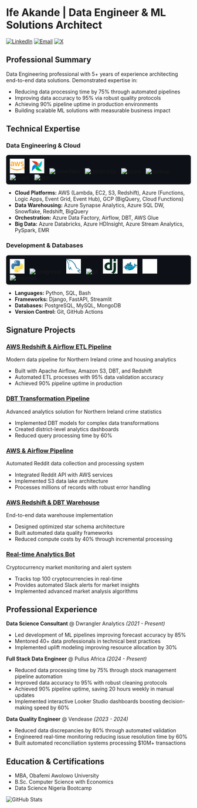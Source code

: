 # Ife Akande | Data Engineer & ML Solutions Architect

[![LinkedIn](https://img.shields.io/badge/-LinkedIn-0077B5?style=flat&logo=linkedin&logoColor=white)](https://linkedin.com/in/akande-ifeoluwa)
[![Email](https://img.shields.io/badge/-Email-D14836?style=flat&logo=gmail&logoColor=white)](mailto:akandeifeoluwa@gmail.com)
[![X](https://img.shields.io/badge/-X-000000?style=flat&logo=x&logoColor=white)](https://twitter.com/ladi_akande)

## Professional Summary
Data Engineering professional with 5+ years of experience architecting end-to-end data solutions. Demonstrated expertise in:
- Reducing data processing time by 75% through automated pipelines
- Improving data accuracy to 95% via robust quality protocols
- Achieving 90% pipeline uptime in production environments
- Building scalable ML solutions with measurable business impact

## Technical Expertise

### Data Engineering & Cloud
<div align="left" style="background-color: #0d1117; padding: 10px; border-radius: 6px; margin-bottom: 10px;">
<img src="https://raw.githubusercontent.com/devicons/devicon/master/icons/amazonwebservices/amazonwebservices-plain-wordmark.svg" alt="aws" width="40" height="40" style="margin-right: 10px;"/>
<img src="https://raw.githubusercontent.com/apache/airflow/main/docs/apache-airflow/img/logos/airflow_white_bg.png" alt="airflow" width="40" height="40" style="margin-right: 10px;"/>
<img src="https://www.vectorlogo.zone/logos/snowflake/snowflake-icon.svg" alt="snowflake" width="40" height="40" style="margin-right: 10px;"/>
<img src="https://www.vectorlogo.zone/logos/databricks/databricks-icon.svg" alt="databricks" width="40" height="40" style="margin-right: 10px;"/>
<img src="https://www.vectorlogo.zone/logos/microsoft_azure/microsoft_azure-icon.svg" alt="azure" width="40" height="40" style="margin-right: 10px;"/>
<img src="https://www.vectorlogo.zone/logos/apache_hadoop/apache_hadoop-icon.svg" alt="hadoop" width="40" height="40" style="margin-right: 10px;"/>
<img src="https://www.vectorlogo.zone/logos/apache_spark/apache_spark-icon.svg" alt="spark" width="40" height="40" style="margin-right: 10px;"/>
<img src="https://www.vectorlogo.zone/logos/google_cloud/google_cloud-icon.svg" alt="gcp" width="40" height="40" style="margin-right: 10px;"/>
</div>

- **Cloud Platforms:** AWS (Lambda, EC2, S3, Redshift), Azure (Functions, Logic Apps, Event Grid, Event Hub), GCP (BigQuery, Cloud Functions)
- **Data Warehousing:** Azure Synapse Analytics, Azure SQL DW, Snowflake, Redshift, BigQuery
- **Orchestration:** Azure Data Factory, Airflow, DBT, AWS Glue
- **Big Data:** Azure Databricks, Azure HDInsight, Azure Stream Analytics, PySpark, EMR

### Development & Databases
<div align="left" style="background-color: #0d1117; padding: 10px; border-radius: 6px; margin-bottom: 10px;">
<img src="https://raw.githubusercontent.com/devicons/devicon/master/icons/python/python-original.svg" alt="python" width="40" height="40" style="margin-right: 10px;"/>
<img src="https://www.vectorlogo.zone/logos/postgresql/postgresql-icon.svg" alt="postgresql" width="40" height="40" style="margin-right: 10px;"/>
<img src="https://raw.githubusercontent.com/devicons/devicon/master/icons/mysql/mysql-original.svg" alt="mysql" width="40" height="40" style="margin-right: 10px;"/>
<img src="https://www.vectorlogo.zone/logos/git-scm/git-scm-icon.svg" alt="git" width="40" height="40" style="margin-right: 10px;"/>
<img src="https://raw.githubusercontent.com/devicons/devicon/master/icons/django/django-plain.svg" alt="django" width="40" height="40" style="margin-right: 10px;"/>
<img src="https://raw.githubusercontent.com/devicons/devicon/master/icons/docker/docker-original.svg" alt="docker" width="40" height="40" style="margin-right: 10px;"/>
<img src="https://raw.githubusercontent.com/fastapi/fastapi/master/docs/en/docs/img/icon-white.svg" alt="fastapi" width="40" height="40" style="margin-right: 10px;"/>
<img src="https://www.vectorlogo.zone/logos/getpostman/getpostman-icon.svg" alt="postman" width="40" height="40" style="margin-right: 10px;"/>
</div>

- **Languages:** Python, SQL, Bash
- **Frameworks:** Django, FastAPI, Streamlit
- **Databases:** PostgreSQL, MySQL, MongoDB
- **Version Control:** Git, GitHub Actions

## Signature Projects

### [AWS Redshift & Airflow ETL Pipeline](https://github.com/ifyjakande/crime_dwelling_pipeline)
Modern data pipeline for Northern Ireland crime and housing analytics
- Built with Apache Airflow, Amazon S3, DBT, and Redshift
- Automated ETL processes with 95% data validation accuracy
- Achieved 90% pipeline uptime in production

### [DBT Transformation Pipeline](https://github.com/ifyjakande/northern-ireland-etl)
Advanced analytics solution for Northern Ireland crime statistics
- Implemented DBT models for complex data transformations
- Created district-level analytics dashboards
- Reduced query processing time by 60%

### [AWS & Airflow Pipeline](https://github.com/ifyjakande/reddit_project)
Automated Reddit data collection and processing system
- Integrated Reddit API with AWS services
- Implemented S3 data lake architecture
- Processes millions of records with robust error handling

### [AWS Redshift & DBT Warehouse](https://github.com/ifyjakande/redshift_datawarehouse_project)
End-to-end data warehouse implementation
- Designed optimized star schema architecture
- Built automated data quality frameworks
- Reduced compute costs by 40% through incremental processing

### [Real-time Analytics Bot](https://github.com/ifyjakande/crypto_alert)
Cryptocurrency market monitoring and alert system
- Tracks top 100 cryptocurrencies in real-time
- Provides automated Slack alerts for market insights
- Implemented advanced market analysis algorithms

## Professional Experience

**Data Science Consultant** @ Dwrangler Analytics *(2021 - Present)*
- Led development of ML pipelines improving forecast accuracy by 85%
- Mentored 40+ data professionals in technical best practices
- Implemented uplift modeling improving resource allocation by 30%

**Full Stack Data Engineer** @ Pullus Africa *(2024 - Present)*
- Reduced data processing time by 75% through stock management pipeline automation
- Improved data accuracy to 95% with robust cleaning protocols
- Achieved 90% pipeline uptime, saving 20 hours weekly in manual updates
- Implemented interactive Looker Studio dashboards boosting decision-making speed by 60%

**Data Quality Engineer** @ Vendease *(2023 - 2024)*
- Reduced data discrepancies by 80% through automated validation
- Engineered real-time monitoring reducing issue resolution time by 60%
- Built automated reconciliation systems processing $10M+ transactions

## Education & Certifications
- MBA, Obafemi Awolowo University
- B.Sc. Computer Science with Economics
- Data Science Nigeria Bootcamp

![GitHub Stats](https://github-readme-stats.vercel.app/api?username=ifyjakande&show_icons=true&count_private=true&theme=tokyonight)
